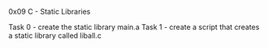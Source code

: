 0x09 C - Static Libraries

Task 0 - create the static library main.a
Task 1 - create a script that creates a static library called liball.c
